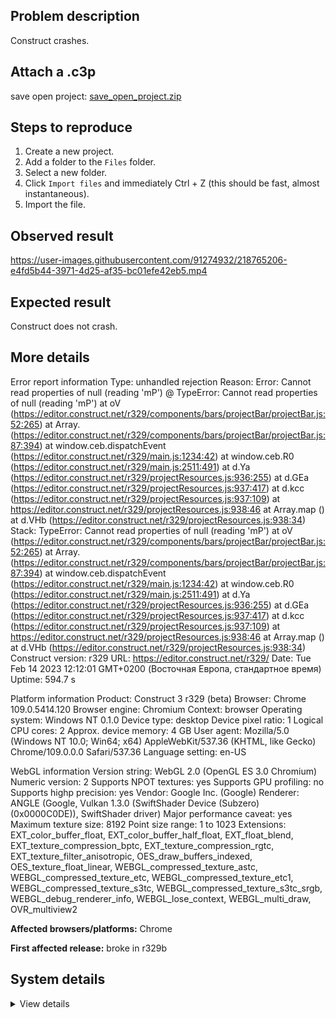 ## Problem description

Construct crashes.

## Attach a .c3p

save open project: [save_open_project.zip](https://github.com/WilsonPercival/WilsonPercival/files/10733257/save_open_project.zip)

## Steps to reproduce

1. Create a new project.
2. Add a folder to the `Files` folder.
3. Select a new folder.
4. Click `Import files` and immediately Ctrl + Z (this should be fast, almost instantaneous).
5. Import the file.

## Observed result

https://user-images.githubusercontent.com/91274932/218765206-e4fd5b44-3971-4d25-af35-bc01efe42eb5.mp4

## Expected result

Construct does not crash.

## More details

Error report information
Type: unhandled rejection
Reason: Error: Cannot read properties of null (reading 'mP') @ TypeError: Cannot read properties of null (reading 'mP') at oV (https://editor.construct.net/r329/components/bars/projectBar/projectBar.js:52:265) at Array. (https://editor.construct.net/r329/components/bars/projectBar/projectBar.js:87:394) at window.ceb.dispatchEvent (https://editor.construct.net/r329/main.js:1234:42) at window.ceb.R0 (https://editor.construct.net/r329/main.js:2511:491) at d.Ya (https://editor.construct.net/r329/projectResources.js:936:255) at d.GEa (https://editor.construct.net/r329/projectResources.js:937:417) at d.kcc (https://editor.construct.net/r329/projectResources.js:937:109) at https://editor.construct.net/r329/projectResources.js:938:46 at Array.map () at d.VHb (https://editor.construct.net/r329/projectResources.js:938:34)
Stack: TypeError: Cannot read properties of null (reading 'mP') at oV (https://editor.construct.net/r329/components/bars/projectBar/projectBar.js:52:265) at Array. (https://editor.construct.net/r329/components/bars/projectBar/projectBar.js:87:394) at window.ceb.dispatchEvent (https://editor.construct.net/r329/main.js:1234:42) at window.ceb.R0 (https://editor.construct.net/r329/main.js:2511:491) at d.Ya (https://editor.construct.net/r329/projectResources.js:936:255) at d.GEa (https://editor.construct.net/r329/projectResources.js:937:417) at d.kcc (https://editor.construct.net/r329/projectResources.js:937:109) at https://editor.construct.net/r329/projectResources.js:938:46 at Array.map () at d.VHb (https://editor.construct.net/r329/projectResources.js:938:34)
Construct version: r329
URL: https://editor.construct.net/r329/
Date: Tue Feb 14 2023 12:12:01 GMT+0200 (Восточная Европа, стандартное время)
Uptime: 594.7 s

Platform information
Product: Construct 3 r329 (beta)
Browser: Chrome 109.0.5414.120
Browser engine: Chromium
Context: browser
Operating system: Windows NT 0.1.0
Device type: desktop
Device pixel ratio: 1
Logical CPU cores: 2
Approx. device memory: 4 GB
User agent: Mozilla/5.0 (Windows NT 10.0; Win64; x64) AppleWebKit/537.36 (KHTML, like Gecko) Chrome/109.0.0.0 Safari/537.36
Language setting: en-US

WebGL information
Version string: WebGL 2.0 (OpenGL ES 3.0 Chromium)
Numeric version: 2
Supports NPOT textures: yes
Supports GPU profiling: no
Supports highp precision: yes
Vendor: Google Inc. (Google)
Renderer: ANGLE (Google, Vulkan 1.3.0 (SwiftShader Device (Subzero) (0x0000C0DE)), SwiftShader driver)
Major performance caveat: yes
Maximum texture size: 8192
Point size range: 1 to 1023
Extensions: EXT_color_buffer_float, EXT_color_buffer_half_float, EXT_float_blend, EXT_texture_compression_bptc, EXT_texture_compression_rgtc, EXT_texture_filter_anisotropic, OES_draw_buffers_indexed, OES_texture_float_linear, WEBGL_compressed_texture_astc, WEBGL_compressed_texture_etc, WEBGL_compressed_texture_etc1, WEBGL_compressed_texture_s3tc, WEBGL_compressed_texture_s3tc_srgb, WEBGL_debug_renderer_info, WEBGL_lose_context, WEBGL_multi_draw, OVR_multiview2

**Affected browsers/platforms:** Chrome

**First affected release:** broke in r329b

## System details

<details><summary>View details</summary>

Platform information
Product: Construct 3 r329 (beta)
Browser: Chrome 109.0.5414.120
Browser engine: Chromium
Context: browser
Operating system: Windows NT 0.1.0
Device type: desktop
Device pixel ratio: 1
Logical CPU cores: 2
Approx. device memory: 4 GB
User agent: Mozilla/5.0 (Windows NT 10.0; Win64; x64) AppleWebKit/537.36 (KHTML, like Gecko) Chrome/109.0.0.0 Safari/537.36
Language setting: en-US

Local storage
Storage quota (approx): 59 gb
Storage usage (approx): 167 mb (0.3%)
Persistant storage: No

Browser support notes
This list contains missing features that are not required, but could improve performance or user experience if supported.

UI effects are disabled in settings.
WebGL indicates a major performance caveat. It is probably using software rendering.
WebGL information
Version string: WebGL 2.0 (OpenGL ES 3.0 Chromium)
Numeric version: 2
Supports NPOT textures: yes
Supports GPU profiling: no
Supports highp precision: yes
Vendor: Google Inc. (Google)
Renderer: ANGLE (Google, Vulkan 1.3.0 (SwiftShader Device (Subzero) (0x0000C0DE)), SwiftShader driver)
Major performance caveat: yes
Maximum texture size: 8192
Point size range: 1 to 1023
Extensions:

EXT_color_buffer_float
EXT_color_buffer_half_float
EXT_float_blend
EXT_texture_compression_bptc
EXT_texture_compression_rgtc
EXT_texture_filter_anisotropic
OES_draw_buffers_indexed
OES_texture_float_linear
WEBGL_compressed_texture_astc
WEBGL_compressed_texture_etc
WEBGL_compressed_texture_etc1
WEBGL_compressed_texture_s3tc
WEBGL_compressed_texture_s3tc_srgb
WEBGL_debug_renderer_info
WEBGL_lose_context
WEBGL_multi_draw
OVR_multiview2
Audio information
System sample rate: 48000 Hz
Output channels: 2
Output interpretation: speakers
Supported decode formats:

WebM Opus (audio/webm; codecs=opus)
Ogg Opus (audio/ogg; codecs=opus)
WebM Vorbis (audio/webm; codecs=vorbis)
Ogg Vorbis (audio/ogg; codecs=vorbis)
MPEG-4 AAC (audio/mp4; codecs=mp4a.40.5)
MP3 (audio/mpeg)
FLAC (audio/flac)
PCM WAV (audio/wav; codecs=1)
Supported encode formats:

WebM Opus (audio/webm; codecs=opus)
Video information
Supported decode formats:

WebM AV1 (video/webm; codecs=av01.0.00M.08)
MP4 AV1 (video/mp4; codecs=av01.0.00M.08)
WebM VP9 (video/webm; codecs=vp9)
WebM VP8 (video/webm; codecs=vp8)
Ogg Theora (video/ogg; codecs=theora)
H.264 (video/mp4; codecs=avc1.42E01E)
Supported encode formats:

WebM VP9 (video/webm; codecs=vp9)
WebM VP8 (video/webm; codecs=vp8)

</details>
